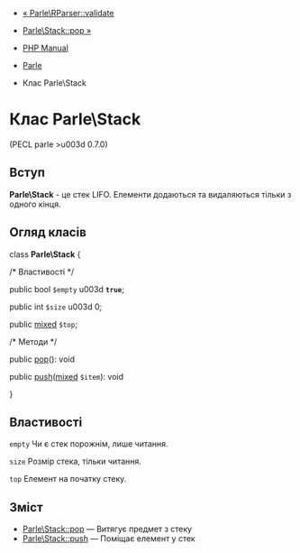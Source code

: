 - [« Parle\RParser::validate](parle-rparser.validate.md)
- [Parle\Stack::pop »](parle-stack.pop.md)

- [PHP Manual](index.md)
- [Parle](book.parle.md)
- Клас Parle\Stack

# Клас Parle\Stack

(PECL parle \>u003d 0.7.0)

## Вступ

**Parle\Stack** - це стек LIFO. Елементи додаються та видаляються тільки
з одного кінця.

## Огляд класів

class **Parle\Stack** {

/\* Властивості \*/

public bool `$empty` u003d **`true`**;

public int `$size` u003d 0;

public
[mixed](language.types.declarations.md#language.types.declarations.mixed)
`$top`;

/\* Методи \*/

public [pop](parle-stack.pop.md)(): void

public
[push](parle-stack.push.md)([mixed](language.types.declarations.md#language.types.declarations.mixed)
`$item`): void

}

## Властивості

`empty`
Чи є стек порожнім, лише читання.

`size`
Розмір стека, тільки читання.

`top`
Елемент на початку стеку.

## Зміст

- [Parle\Stack::pop](parle-stack.pop.md) — Витягує предмет з
стеку
- [Parle\Stack::push](parle-stack.push.md) — Поміщає елемент у стек
